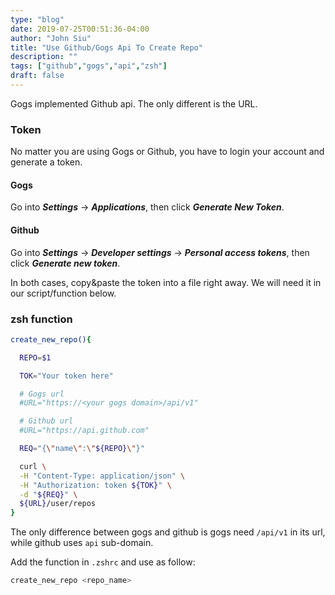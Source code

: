 ```yaml
---
type: "blog"
date: 2019-07-25T00:51:36-04:00
author: "John Siu"
title: "Use Github/Gogs Api To Create Repo"
description: ""
tags: ["github","gogs","api","zsh"]
draft: false
---
```


Gogs implemented Github api. The only different is the URL.
<!--more-->

### Token

No matter you are using Gogs or Github, you have to login your account and generate a token.

#### Gogs

Go into ***Settings*** -> ***Applications***, then click ***Generate New Token***.

#### Github

Go into ***Settings*** -> ***Developer settings*** -> ***Personal access tokens***, then click ***Generate new token***.

In both cases, copy&paste the token into a file right away. We will need it in our script/function below.

### zsh function

```zsh
create_new_repo(){

  REPO=$1

  TOK="Your token here"

  # Gogs url
  #URL="https://<your gogs domain>/api/v1"

  # Github url
  #URL="https://api.github.com"

  REQ="{\"name\":\"${REPO}\"}"

  curl \
  -H "Content-Type: application/json" \
  -H "Authorization: token ${TOK}" \
  -d "${REQ}" \
  ${URL}/user/repos
}
```

The only difference between gogs and github is gogs need `/api/v1` in its url, while github uses `api` sub-domain.

Add the function in `.zshrc` and use as follow:

```zsh
create_new_repo <repo_name>
```